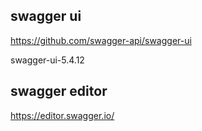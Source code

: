 ## swagger ui

https://github.com/swagger-api/swagger-ui

swagger-ui-5.4.12

## swagger editor

<https://editor.swagger.io/>
